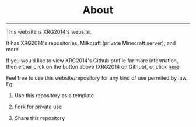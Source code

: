 <h1 align="center"><b> About </b></h1>

___

This website is XRG2014's website.

It has XRG2014's repositories, Milkcraft (private Minecraft server), and more.

If you would like to view XRG2014's Github profile for more information, then either click on the button above (XRG2014 on Github), or click [here](https://github.com/XRG2014)

Feel free to use this website/repository for any kind of use permited by law. Eg:

  1. Use this repository as a template
  
  2. Fork for private use
  
  3. Share this repository
